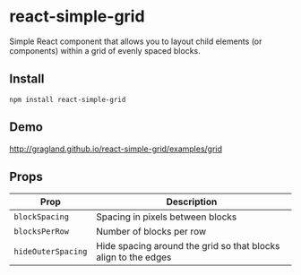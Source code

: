 # react-simple-grid
Simple React component that allows you to layout child elements (or components) within a grid of evenly spaced blocks.

## Install
`npm install react-simple-grid`

## Demo
<a href="http://gragland.github.io/react-simple-grid/examples/grid/">http://gragland.github.io/react-simple-grid/examples/grid</a>

## Props

Prop                       |    Description
---------------------------|----------------
`blockSpacing`             | Spacing in pixels between blocks
`blocksPerRow`             | Number of blocks per row
`hideOuterSpacing`         | Hide spacing around the grid so that blocks align to the edges
